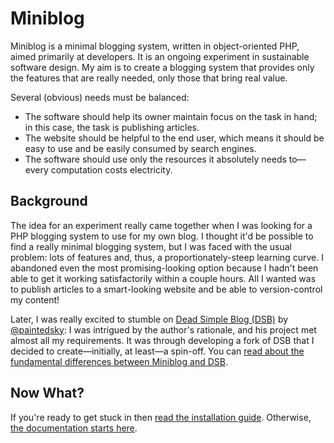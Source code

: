 # Miniblog

Miniblog is a minimal blogging system, written in object-oriented PHP, aimed primarily at developers.  It is an ongoing experiment in sustainable software design.  My aim is to create a blogging system that provides only the features that are really needed, only those that bring real value.

Several (obvious) needs must be balanced:
- The software should help its owner maintain focus on the task in hand; in this case, the task is publishing articles.
- The website should be helpful to the end user, which means it should be easy to use and be easily consumed by search engines.
- The software should use only the resources it absolutely needs to&mdash;every computation costs electricity.

## Background

The idea for an experiment really came together when I was looking for a PHP blogging system to use for my own blog.  I thought it'd be possible to find a really minimal blogging system, but I was faced with the usual problem: lots of features and, thus, a proportionately-steep learning curve.  I abandoned even the most promising-looking option because I hadn't been able to get it working satisfactorily within a couple hours.  All I wanted was to publish articles to a smart-looking website and be able to version-control my content!

Later, I was really excited to stumble on [Dead Simple Blog (DSB)](https://github.com/paintedsky/dead-simple-blog) by [@paintedsky](https://github.com/paintedsky): I was intrigued by the author's rationale, and his project met almost all my requirements.  It was through developing a fork of DSB that I decided to create&mdash;initially, at least&mdash;a spin-off.  You can [read about the fundamental differences between Miniblog and DSB](doc/miniblog-vs-dsb.md).

## Now What?

If you're ready to get stuck in then [read the installation guide](doc/installation.md).  Otherwise, [the documentation starts here](doc/README.md).
